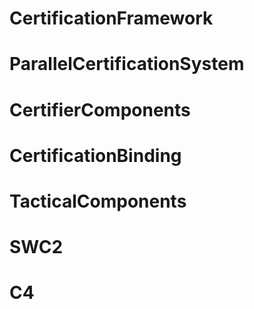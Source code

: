 # CertificationFramework
# ParallelCertificationSystem
# CertifierComponents
# CertificationBinding
# TacticalComponents
# SWC2
# C4
